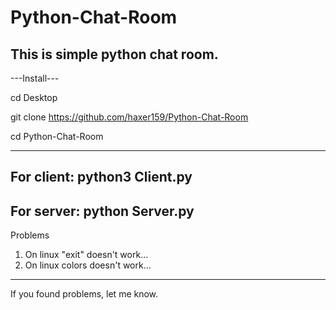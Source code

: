 # Python-Chat-Room
This is simple python chat room.
-------------------
---Install---

cd Desktop

git clone https://github.com/haxer159/Python-Chat-Room

cd Python-Chat-Room

-------------------
For client:
python3 Client.py
-------------------
For server:
python Server.py
-------------------
Problems
1. On linux "exit" doesn't work...
2. On linux colors doesn't work...
-------------------
If you found problems, let me know.
